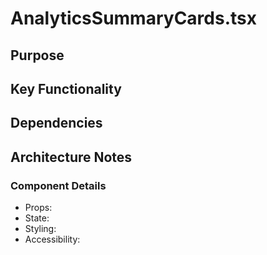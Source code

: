 # AnalyticsSummaryCards.tsx

## Purpose

## Key Functionality

## Dependencies

## Architecture Notes

### Component Details
- Props: 
- State: 
- Styling: 
- Accessibility: 
